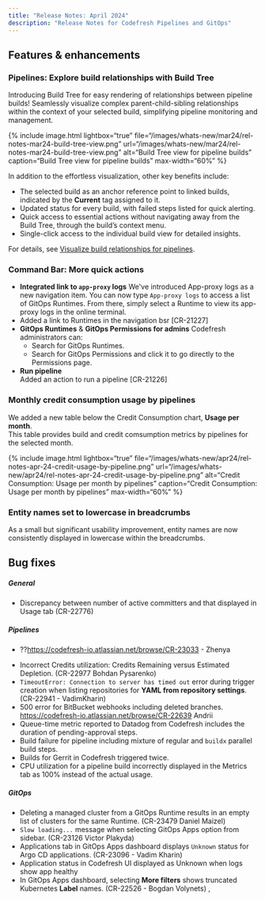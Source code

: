 ```yaml
---
title: "Release Notes: April 2024"
description: "Release Notes for Codefresh Pipelines and GitOps"
---
```

## Features & enhancements

### Pipelines: Explore build relationships with Build Tree
Introducing Build Tree for easy rendering of relationships between pipeline builds!
Seamlessly visualize complex parent-child-sibling relationships within the context of your selected build, simplifying pipeline monitoring and management.

{% include
  image.html
  lightbox=“true”
  file=“/images/whats-new/mar24/rel-notes-mar24-build-tree-view.png”
  url=“/images/whats-new/mar24/rel-notes-mar24-build-tree-view.png”
  alt=“Build Tree view for pipeline builds”
  caption=“Build Tree view for pipeline builds”
  max-width=“60%”
%}

In addition to the effortless visualization, other key benefits include:
* The selected build as an anchor reference point to linked builds, indicated by the **Current** tag assigned to it.
* Updated status for every build, with failed steps listed for quick alerting.
* Quick access to essential actions without navigating away from the Build Tree, through the build’s context menu.
* Single-click access to the individual build view for detailed insights.

For details, see [Visualize build relationships for pipelines]({{site.baseurl}}/docs/pipelines/monitoring-pipelines/#visualize-build-relationships-for-pipeline).

### Command Bar: More quick actions

* **Integrated link to `app-proxy` logs**
  We've introduced App-proxy logs as a new navigation item. You can now type `App-proxy logs` to access a list of GitOps Runtimes. From there, simply select a Runtime to view its app-proxy logs in the online terminal. 
* Added a link to Runtimes in the navigation bsr [CR-21227]
* **GitOps Runtimes** & **GitOps Permissions for admins**
  Codefresh administrators can:
  * Search for GitOps Runtimes.
  * Search for GitOps Permissions and click it to go directly to the Permissions page.
* **Run pipeline**  
  Added an action to run a pipeline [CR-21226]

### Monthly credit consumption usage by pipelines
We added a new table below the Credit Consumption chart, **Usage per month**.  
This table provides build and credit comsumption metrics by pipelines for the selected month. 

{% include
  image.html
  lightbox=“true”
  file=“/images/whats-new/apr24/rel-notes-apr-24-credit-usage-by-pipeline.png”
  url=“/images/whats-new/apr24/rel-notes-apr-24-credit-usage-by-pipeline.png”
  alt=“Credit Consumption: Usage per month by pipelines”
  caption=“Credit Consumption: Usage per month by pipelines”
  max-width=“60%”
%}

### Entity names set to lowercase in breadcrumbs
As a small but significant usability improvement, entity names are now consistently displayed in lowercase within the breadcrumbs.

## Bug fixes

##### General
* Discrepancy between number of active committers and that displayed in Usage tab (CR-22776)

##### Pipelines 
<!--- * (On-premises only) Builds fail with message "Build was terminated because of prolonged inactivity" for v2.1 and higher. (CR-23444 vadim kharin)-->
* ??https://codefresh-io.atlassian.net/browse/CR-23033 - Zhenya
<!--- * (On-premiess only) "Codefresh is unable to reach your Kubernetes cluster, please check if there is a connection issue" error when selecting **Account settings > Pipeline integrations > Kubernetes**. (CR-22998 Vadim Kharin) -->
* Incorrect Credits utilization: Credits Remaining versus Estimated Depletion. (CR-22977 Bohdan Pysarenko)
* `TimeoutError: Connection to server has timed out` error during trigger creation when listing repositories for **YAML from repository settings**.(CR-22941 - VadimKharin)
* 500 error for BitBucket webhooks including deleted branches. 
https://codefresh-io.atlassian.net/browse/CR-22639 Andrii
* Queue-time metric reported to Datadog from Codefresh includes the duration of pending-approval steps.
* Build failure for pipeline including mixture of regular and `buildx` parallel build steps.
* Builds for Gerrit in Codefresh triggered twice.
* CPU utilization for a pipeline build incorrectly displayed in the Metrics tab as 100% instead of the actual usage.



##### GitOps 
* Deleting a managed cluster from a GitOps Runtime results in an empty list of clusters for the same Runtime. (CR-23479 Daniel Maizel) 
* `Slow loading...` message when selecting GitOps Apps option from sidebar. (CR-23126 Victor Plakyda) 
* Applications tab in GitOps Apps dashboard displays `Unknown` status for Argo CD applications. (CR-23096 - Vadim Kharin)
* Application status in Codefresh UI displayed as Unknown when logs show app healthy
* In GitOps Apps dashboard, selecting **More filters** shows truncated Kubernetes **Label** names. (CR-22526 - Bogdan Volynets)
, 











